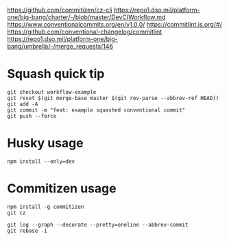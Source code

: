 https://github.com/commitizen/cz-cli
https://repo1.dso.mil/platform-one/big-bang/charter/-/blob/master/DevCIWorkflow.md
https://www.conventionalcommits.org/en/v1.0.0/
https://commitlint.js.org/#/
https://github.com/conventional-changelog/commitlint
https://repo1.dso.mil/platform-one/big-bang/umbrella/-/merge_requests/146

# Squash quick tip
```
git checkout workflow-example
git reset $(git merge-base master $(git rev-parse --abbrev-ref HEAD))
git add -A
git commit -m "feat: example squashed conventional commit"
git push --force
```

# Husky usage
```
npm install --only=dev
```

# Commitizen usage
```
npm install -g commitizen
git cz
```

```
git log --graph --decorate --pretty=oneline --abbrev-commit
git rebase -i
```

